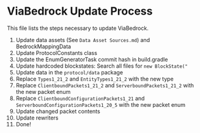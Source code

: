# ViaBedrock Update Process

This file lists the steps necessary to update ViaBedrock.

1. Update data assets (See `Data Asset Sources.md`) and BedrockMappingData
2. Update ProtocolConstants class
3. Update the EnumGeneratorTask commit hash in build.gradle
4. Update hardcoded blockstates: Search all files for `new BlockState("`
5. Update data in the `protocol/data` package
6. Replace `Types1_21_2` and `EntityTypes1_21_2` with the new type
7. Replace `ClientboundPackets1_21_2` and `ServerboundPackets1_21_2` with the new packet enum
8. Replace `ClientboundConfigurationPackets1_21` and `ServerboundConfigurationPackets1_20_5` with the new packet enum
9. Update changed packet contents
10. Update rewriters
11. Done!
